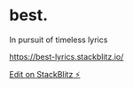 # best.
In pursuit of timeless lyrics

https://best-lyrics.stackblitz.io/

[Edit on StackBlitz ⚡️](https://stackblitz.com/edit/react-yqg2gm)
